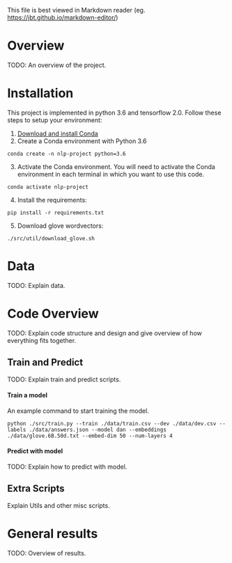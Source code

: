 This file is best viewed in Markdown reader (eg. https://jbt.github.io/markdown-editor/)

# Overview

TODO: An overview of the project.


# Installation

This project is implemented in python 3.6 and tensorflow 2.0. Follow these steps to setup your environment:

1. [Download and install Conda](http://https://conda.io/projects/conda/en/latest/user-guide/install/index.html "Download and install Conda")
2. Create a Conda environment with Python 3.6

```
conda create -n nlp-project python=3.6
```

3. Activate the Conda environment. You will need to activate the Conda environment in each terminal in which you want to use this code.
```
conda activate nlp-project
```
4. Install the requirements:
```
pip install -r requirements.txt
```

5. Download glove wordvectors:
```
./src/util/download_glove.sh
```


# Data

TODO: Explain data.


# Code Overview


TODO: Explain code structure and design and give overview of how everything fits together.


## Train and Predict

TODO: Explain train and predict scripts.

#### Train a model

An example command to start training the model.
```
python ./src/train.py --train ./data/train.csv --dev ./data/dev.csv --labels ./data/answers.json --model dan --embeddings ./data/glove.6B.50d.txt --embed-dim 50 --num-layers 4
```

#### Predict with model

TODO: Explain how to predict with model.


## Extra Scripts

Explain Utils and other misc scripts.

# General results

TODO: Overview of results.
